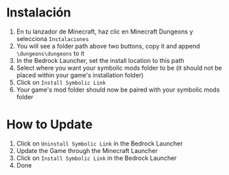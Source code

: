 ﻿# Instalación
1. En tu lanzador de Minecraft, haz clic en Minecraft Dungeons y selecciona `Instalaciones`
2. You will see a folder path above two buttons, copy it and append `\dungeons\dungeons` to it
3. In the Bedrock Launcher, set the install location to this path
4. Select where you want your symbolic mods folder to be (it should not be placed within your game's installation folder)
5. Click on `Install Symbolic Link`
6. Your game's mod folder should now be paired with your symbolic mods folder

# How to Update
1. Click on `Uninstall Symbolic Link` in the Bedrock Launcher
2. Update the Game through the Minecraft Launcher
3. Click on `Install Symbolic Link` in the Bedrock Launcher
4. Done